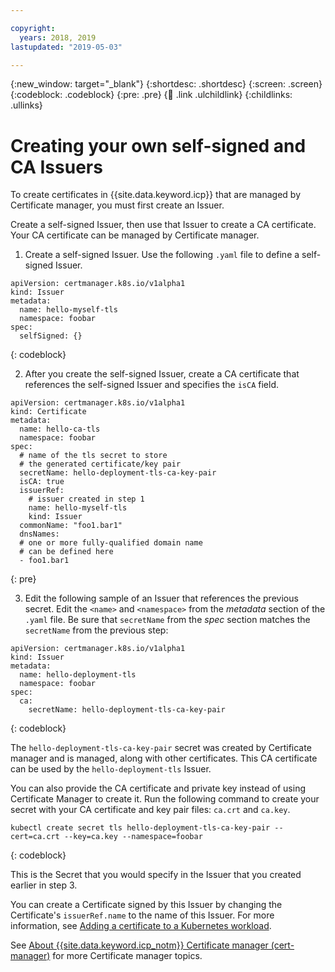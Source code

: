 ```yaml
---

copyright:
  years: 2018, 2019
lastupdated: "2019-05-03"

---
```


{:new_window: target="_blank"}
{:shortdesc: .shortdesc}
{:screen: .screen}
{:codeblock: .codeblock}
{:pre: .pre}
{:child: .link .ulchildlink}
{:childlinks: .ullinks}


# Creating your own self-signed and CA Issuers

To create certificates in {{site.data.keyword.icp}} that are managed by Certificate manager, you must first create an Issuer.

Create a self-signed Issuer, then use that Issuer to create a CA certificate. Your CA certificate can be managed by Certificate manager.

1. Create a self-signed Issuer. Use the following `.yaml` file to define a self-signed Issuer.

  ```
  apiVersion: certmanager.k8s.io/v1alpha1
  kind: Issuer
  metadata:
    name: hello-myself-tls
    namespace: foobar
  spec:
    selfSigned: {}
  ```
  {: codeblock}

2. After you create the self-signed Issuer, create a CA certificate that references the self-signed Issuer and specifies the `isCA` field.

  ```
  apiVersion: certmanager.k8s.io/v1alpha1
  kind: Certificate
  metadata:
    name: hello-ca-tls
    namespace: foobar
  spec:
    # name of the tls secret to store
    # the generated certificate/key pair
    secretName: hello-deployment-tls-ca-key-pair
    isCA: true
    issuerRef:
      # issuer created in step 1
      name: hello-myself-tls
      kind: Issuer
    commonName: "foo1.bar1"
    dnsNames:
    # one or more fully-qualified domain name
    # can be defined here
    - foo1.bar1
  ```
  {: pre}

3. Edit the following sample of an Issuer that references the previous secret. Edit the `<name>` and `<namespace>` from the _metadata_ section of the `.yaml` file. Be sure that `secretName` from the _spec_ section matches the `secretName` from the previous step:

  ```
  apiVersion: certmanager.k8s.io/v1alpha1
  kind: Issuer
  metadata:
    name: hello-deployment-tls
    namespace: foobar
  spec:
    ca:
      secretName: hello-deployment-tls-ca-key-pair
  ```
  {: codeblock}

The `hello-deployment-tls-ca-key-pair` secret was created by Certificate manager and is managed, along with other certificates. This CA certificate can be used by the `hello-deployment-tls` Issuer.

You can also provide the CA certificate and private key instead of using Certificate Manager to create it. Run the following command to create your secret with your CA certificate and key pair files: `ca.crt` and `ca.key`.

```
kubectl create secret tls hello-deployment-tls-ca-key-pair --cert=ca.crt --key=ca.key --namespace=foobar
```
{: codeblock}

This is the Secret that you would specify in the Issuer that you created earlier in step 3.

You can create a Certificate signed by this Issuer by changing the Certificate's `issuerRef.name` to the name of this Issuer. For more information, see [Adding a certificate to a Kubernetes workload](create_cert.md#adding_workload).

See [About {{site.data.keyword.icp_notm}} Certificate manager (cert-manager)](cert_manager.md) for more Certificate manager topics.
